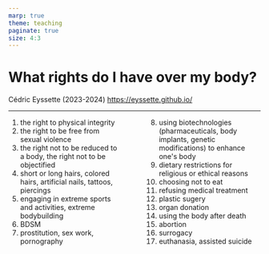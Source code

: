 ```yaml
---
marp: true
theme: teaching
paginate: true
size: 4:3
---
```


<!-- _class: titre -->

# What rights do I have over my body?

Cédric Eyssette (2023-2024)
https://eyssette.github.io/


---
<!-- _class: fmmm pp  -->
<style scoped>
ol {columns: 2; margin-left:-60px; text-align:left}
ol li {margin-left:60px; }
</style>

1) the right to physical integrity
1) the right to be free from sexual violence
1) the right not to be reduced to a body, the right not to be objectified
1) short or long hairs, colored hairs, artificial nails, tattoos, piercings
1) engaging in extreme sports and activities, extreme bodybuilding
1) BDSM
1) prostitution, sex work, pornography
1) using biotechnologies (pharmaceuticals, body implants, genetic modifications) to enhance one's body
1) dietary restrictions for religious or ethical reasons
1) choosing not to eat
1) refusing medical treatment
1) plastic sugery
1) organ donation
1) using the body after death
1) abortion
1) surrogacy
1) euthanasia, assisted suicide